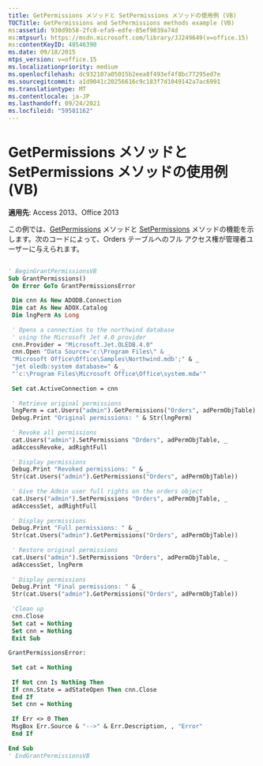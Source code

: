 ```yaml
---
title: GetPermissions メソッドと SetPermissions メソッドの使用例 (VB)
TOCTitle: GetPermissions and SetPermissions methods example (VB)
ms:assetid: 930d9b58-2fc8-efa9-edfe-05ef9039a74d
ms:mtpsurl: https://msdn.microsoft.com/library/JJ249649(v=office.15)
ms:contentKeyID: 48546390
ms.date: 09/18/2015
mtps_version: v=office.15
ms.localizationpriority: medium
ms.openlocfilehash: dc932107a05015b2eea8f493ef4f8bc77295ed7e
ms.sourcegitcommit: a1d9041c20256616c9c183f7d1049142a7ac6991
ms.translationtype: MT
ms.contentlocale: ja-JP
ms.lasthandoff: 09/24/2021
ms.locfileid: "59581162"
---
```

# <a name="getpermissions-and-setpermissions-methods-example-vb"></a>GetPermissions メソッドと SetPermissions メソッドの使用例 (VB)


**適用先**: Access 2013、Office 2013

この例では、[GetPermissions](getpermissions-method-adox.md) メソッドと [SetPermissions](setpermissions-method-adox.md) メソッドの機能を示します。次のコードによって、Orders テーブルへのフル アクセス権が管理者ユーザーに与えられます。

```vb 
 
' BeginGrantPermissionsVB 
Sub GrantPermissions() 
 On Error GoTo GrantPermissionsError 
 
 Dim cnn As New ADODB.Connection 
 Dim cat As New ADOX.Catalog 
 Dim lngPerm As Long 
 
 ' Opens a connection to the northwind database 
 ' using the Microsoft Jet 4.0 provider 
 cnn.Provider = "Microsoft.Jet.OLEDB.4.0" 
 cnn.Open "Data Source='c:\Program Files\" & _ 
 "Microsoft Office\Office\Samples\Northwind.mdb';" & _ 
 "jet oledb:system database=" & _ 
 "'c:\Program Files\Microsoft Office\Office\system.mdw'" 
 
 Set cat.ActiveConnection = cnn 
 
 ' Retrieve original permissions 
 lngPerm = cat.Users("admin").GetPermissions("Orders", adPermObjTable) 
 Debug.Print "Original permissions: " & Str(lngPerm) 
 
 ' Revoke all permissions 
 cat.Users("admin").SetPermissions "Orders", adPermObjTable, _ 
 adAccessRevoke, adRightFull 
 
 ' Display permissions 
 Debug.Print "Revoked permissions: " & _ 
 Str(cat.Users("admin").GetPermissions("Orders", adPermObjTable)) 
 
 ' Give the Admin user full rights on the orders object 
 cat.Users("admin").SetPermissions "Orders", adPermObjTable, _ 
 adAccessSet, adRightFull 
 
 ' Display permissions 
 Debug.Print "Full permissions: " & _ 
 Str(cat.Users("admin").GetPermissions("Orders", adPermObjTable)) 
 
 ' Restore original permissions 
 cat.Users("admin").SetPermissions "Orders", adPermObjTable, _ 
 adAccessSet, lngPerm 
 
 ' Display permissions 
 Debug.Print "Final permissions: " & _ 
 Str(cat.Users("admin").GetPermissions("Orders", adPermObjTable)) 
 
 'Clean up 
 cnn.Close 
 Set cat = Nothing 
 Set cnn = Nothing 
 Exit Sub 
 
GrantPermissionsError: 
 
 Set cat = Nothing 
 
 If Not cnn Is Nothing Then 
 If cnn.State = adStateOpen Then cnn.Close 
 End If 
 Set cnn = Nothing 
 
 If Err <> 0 Then 
 MsgBox Err.Source & "-->" & Err.Description, , "Error" 
 End If 
 
End Sub 
' EndGrantPermissionsVB 
```

